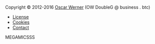 Copyright &copy; 2012-2016 [Oscar Werner](https://oscarwerner.se) (OW DoubleG @ business . btc)

* [License](license)
* [Cookies](cookies)
* [Contact](contact)


MEGAMICSSS
